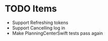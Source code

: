 #  TODO Items

- Support Refreshing tokens
- Support Cancelling log in
- Make PlanningCenterSwift tests pass again
